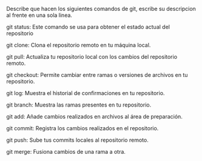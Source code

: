Describe que hacen los siguientes comandos de git, escribe su descripcion al frente en una sola linea.

git status: Este comando se usa para obtener el estado actual del repositorio

git clone: Clona el repositorio remoto en tu máquina local.

git pull: Actualiza tu repositorio local con los cambios del repositorio remoto.

git checkout: Permite cambiar entre ramas o versiones de archivos en tu repositorio.

git log: Muestra el historial de confirmaciones en tu repositorio.

git branch: Muestra las ramas presentes en tu repositorio.

git add: Añade cambios realizados en archivos al área de preparación.

git commit: Registra los cambios realizados en el repositorio.

git push: Sube tus commits locales al repositorio remoto.

git merge: Fusiona cambios de una rama a otra.
